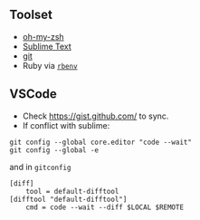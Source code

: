 ## Toolset

- [oh-my-zsh](http://ohmyz.sh/)
- [Sublime Text](https://www.sublimetext.com/)
- [git](https://git-scm.com/)
- Ruby via [`rbenv`](https://github.com/rbenv/rbenv)

## VSCode 

- Check https://gist.github.com/ to sync.
- If conflict with sublime:

```
git config --global core.editor "code --wait"
git config --global -e
``` 

and in `gitconfig`
```
[diff]
    tool = default-difftool
[difftool "default-difftool"]
    cmd = code --wait --diff $LOCAL $REMOTE
```

